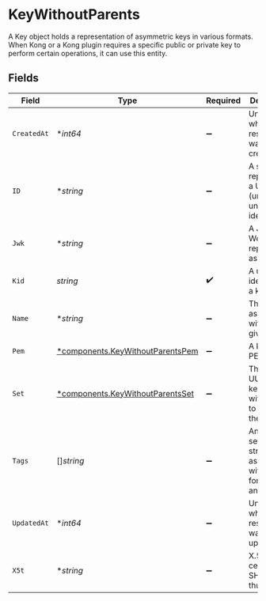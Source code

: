 # KeyWithoutParents

A Key object holds a representation of asymmetric keys in various formats. When Kong or a Kong plugin requires a specific public or private key to perform certain operations, it can use this entity.


## Fields

| Field                                                                               | Type                                                                                | Required                                                                            | Description                                                                         |
| ----------------------------------------------------------------------------------- | ----------------------------------------------------------------------------------- | ----------------------------------------------------------------------------------- | ----------------------------------------------------------------------------------- |
| `CreatedAt`                                                                         | **int64*                                                                            | :heavy_minus_sign:                                                                  | Unix epoch when the resource was created.                                           |
| `ID`                                                                                | **string*                                                                           | :heavy_minus_sign:                                                                  | A string representing a UUID (universally unique identifier).                       |
| `Jwk`                                                                               | **string*                                                                           | :heavy_minus_sign:                                                                  | A JSON Web Key represented as a string.                                             |
| `Kid`                                                                               | *string*                                                                            | :heavy_check_mark:                                                                  | A unique identifier for a key.                                                      |
| `Name`                                                                              | **string*                                                                           | :heavy_minus_sign:                                                                  | The name to associate with the given keys.                                          |
| `Pem`                                                                               | [*components.KeyWithoutParentsPem](../../models/components/keywithoutparentspem.md) | :heavy_minus_sign:                                                                  | A keypair in PEM format.                                                            |
| `Set`                                                                               | [*components.KeyWithoutParentsSet](../../models/components/keywithoutparentsset.md) | :heavy_minus_sign:                                                                  | The id (an UUID) of the key-set with which to associate the key.                    |
| `Tags`                                                                              | []*string*                                                                          | :heavy_minus_sign:                                                                  | An optional set of strings associated with the Key for grouping and filtering.      |
| `UpdatedAt`                                                                         | **int64*                                                                            | :heavy_minus_sign:                                                                  | Unix epoch when the resource was last updated.                                      |
| `X5t`                                                                               | **string*                                                                           | :heavy_minus_sign:                                                                  | X.509 certificate SHA-1 thumbprint.                                                 |